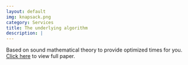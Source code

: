```yaml
---
layout: default
img: knapsack.png
category: Services
title: The underlying algorithm
description: |
---
```

Based on sound mathematical theory to provide optimized times for you. [Click here](https://github.com/play-in-time/backend/blob/master/doc/knapsack_optimisation.pdf) to view full paper.